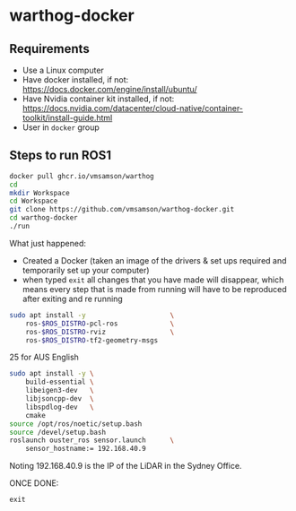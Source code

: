 # warthog-docker

## Requirements

- Use a Linux computer
- Have docker installed, if not: https://docs.docker.com/engine/install/ubuntu/
- Have Nvidia container kit installed, if not: https://docs.nvidia.com/datacenter/cloud-native/container-toolkit/install-guide.html
- User in `docker` group

## Steps to run ROS1 

```bash
docker pull ghcr.io/vmsamson/warthog
cd
mkdir Workspace
cd Workspace
git clone https://github.com/vmsamson/warthog-docker.git
cd warthog-docker
./run
```
What just happened:
- Created a Docker (taken an image of the drivers & set ups required and temporarily set up your computer)
- when typed `exit` all changes that you have made will disappear, which means every step that is made from running will have to be reproduced after exiting and re running

```bash
sudo apt install -y                     \
    ros-$ROS_DISTRO-pcl-ros             \
    ros-$ROS_DISTRO-rviz                \
    ros-$ROS_DISTRO-tf2-geometry-msgs
```
25 for AUS English
```bash
sudo apt install -y \
    build-essential \
    libeigen3-dev   \
    libjsoncpp-dev  \
    libspdlog-dev   \
    cmake
source /opt/ros/noetic/setup.bash 
source /devel/setup.bash
roslaunch ouster_ros sensor.launch      \
    sensor_hostname:= 192.168.40.9
```
Noting 192.168.40.9 is the IP of the LiDAR in the Sydney Office.

ONCE DONE:
```console
exit
```
